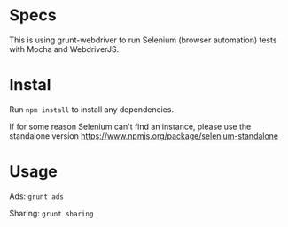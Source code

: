 # Specs
This is using grunt-webdriver to run Selenium (browser automation) tests with Mocha and WebdriverJS. 

# Instal
Run `npm install` to install any dependencies.

If for some reason Selenium can't find an instance, please use the standalone version https://www.npmjs.org/package/selenium-standalone

# Usage
Ads: `grunt ads`

Sharing: `grunt sharing`